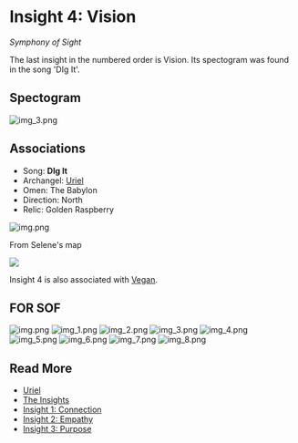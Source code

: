 # Insight 4: Vision
*Symphony of Sight*

The last insight in the numbered order is Vision. Its spectogram was found in the song 'DIg It'.

## Spectogram

![img_3.png](../../Resources/vision/vision_spectogram.png)

## Associations

- Song: **DIg It**
- Archangel: [Uriel](../characters/uriel)
- Omen: The Babylon
- Direction: North
- Relic: Golden Raspberry

![img.png](../../Resources/vision/vision-selenes-map.png)

From Selene's map

![](../../Resources/band-cards.png)

Insight 4 is also associated with [Vegan](../characters/vegan.md).

## FOR SOF

![img.png](../../Resources/vision/img.png)
![img_1.png](../../Resources/vision/img_1.png)
![img_2.png](../../Resources/vision/img_2.png)
![img_3.png](../../Resources/vision/img_3.png)
![img_4.png](../../Resources/vision/img_4.png)
![img_5.png](../../Resources/vision/img_5.png)
![img_6.png](../../Resources/vision/img_6.png)
![img_7.png](../../Resources/vision/img_7.png)
![img_8.png](../../Resources/vision/img_8.png)

## Read More

- [Uriel](../characters/uriel)
- [The Insights](insights)
- [Insight 1: Connection](insight1-connection)
- [Insight 2: Empathy](insight2-empathy)
- [Insight 3: Purpose](insight3-purpose)